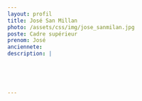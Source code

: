 ```yaml
---
layout: profil
title: José San Millan
photo: /assets/css/img/jose_sanmilan.jpg
poste: Cadre supérieur
prenom: José
anciennete: 
description: |
 

  

  
---
```

